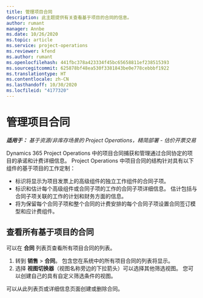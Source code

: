 ```yaml
---
title: 管理项目合同
description: 此主题提供有关查看基于项目的合同的信息。
author: rumant
manager: Annbe
ms.date: 10/26/2020
ms.topic: article
ms.service: project-operations
ms.reviewer: kfend
ms.author: rumant
ms.openlocfilehash: 441fbc378a423334f45bc65658811ef238515393
ms.sourcegitcommit: 625878bf48ea530f3381843be0e778cebbbf1922
ms.translationtype: HT
ms.contentlocale: zh-CN
ms.lasthandoff: 10/30/2020
ms.locfileid: "4177320"
---
```

# <a name="manage-project-contracts"></a>管理项目合同

_**适用于：** 基于资源/非库存场景的 Project Operations，精简部署 - 估价开票交易_

Dynamics 365 Project Operations 中的项目合同捕获和管理通过合同协定的项目的承诺和计费详细信息。 Project Operations 中项目合同的结构针对具有以下组件的基于项目的工作定制：

- 标识将显示为项目发票上的高级组件的独立工作组件的合同子项。
- 标识和估计每个高级组件或合同子项的工作的合同子项详细信息。 估计包括与合同子项关联的工作的计划和财务方面的信息。
- 将为保留每个合同子项和整个合同的计费安排的每个合同子项设置合同签订模型和应计费组件。

## <a name="view-all-project-based-contracts"></a>查看所有基于项目的合同

可以在 **合同** 列表页查看所有项目合同的列表。 

1. 转到 **销售** > **合同**。 包含您在系统中的所有项目合同的列表将显示。 
2. 选择 **视图切换器**（视图名称旁边的下拉箭头）可以选择其他筛选视图。 您可以创建自己的具有自定义筛选条件的视图。

可以从此列表页或详细信息页面创建或删除合同。

